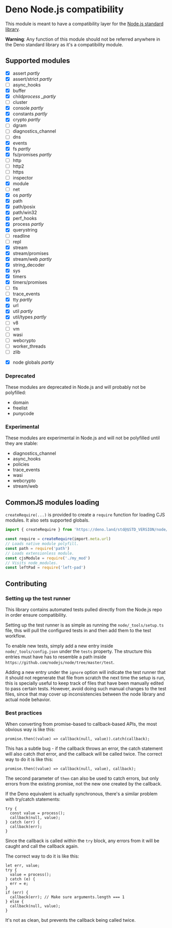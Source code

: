 # Deno Node.js compatibility

This module is meant to have a compatibility layer for the
[Node.js standard library](https://nodejs.org/docs/latest/api/).

**Warning**: Any function of this module should not be referred anywhere in the
Deno standard library as it's a compatibility module.

## Supported modules

- [x] assert _partly_
- [x] assert/strict _partly_
- [ ] async_hooks
- [x] buffer
- [x] child*process \_partly*
- [ ] cluster
- [x] console _partly_
- [x] constants _partly_
- [x] crypto _partly_
- [ ] dgram
- [ ] diagnostics_channel
- [ ] dns
- [x] events
- [x] fs _partly_
- [x] fs/promises _partly_
- [ ] http
- [ ] http2
- [ ] https
- [ ] inspector
- [x] module
- [ ] net
- [x] os _partly_
- [x] path
- [x] path/posix
- [x] path/win32
- [x] perf_hooks
- [x] process _partly_
- [x] querystring
- [ ] readline
- [ ] repl
- [x] stream
- [x] stream/promises
- [x] stream/web _partly_
- [x] string_decoder
- [x] sys
- [x] timers
- [x] timers/promises
- [ ] tls
- [ ] trace_events
- [x] tty _partly_
- [x] url
- [x] util _partly_
- [x] util/types _partly_
- [ ] v8
- [ ] vm
- [ ] wasi
- [ ] webcrypto
- [ ] worker_threads
- [ ] zlib

* [x] node globals _partly_

### Deprecated

These modules are deprecated in Node.js and will probably not be polyfilled:

- domain
- freelist
- punycode

### Experimental

These modules are experimental in Node.js and will not be polyfilled until they
are stable:

- diagnostics_channel
- async_hooks
- policies
- trace_events
- wasi
- webcrypto
- stream/web

## CommonJS modules loading

`createRequire(...)` is provided to create a `require` function for loading CJS
modules. It also sets supported globals.

```ts
import { createRequire } from 'https://deno.land/std@$STD_VERSION/node/module.ts'

const require = createRequire(import.meta.url)
// Loads native module polyfill.
const path = require('path')
// Loads extensionless module.
const cjsModule = require('./my_mod')
// Visits node_modules.
const leftPad = require('left-pad')
```

## Contributing

### Setting up the test runner

This library contains automated tests pulled directly from the Node.js repo in
order ensure compatibility.

Setting up the test runner is as simple as running the `node/_tools/setup.ts`
file, this will pull the configured tests in and then add them to the test
workflow.

To enable new tests, simply add a new entry inside `node/_tools/config.json`
under the `tests` property. The structure this entries must have has to resemble
a path inside `https://github.com/nodejs/node/tree/master/test`.

Adding a new entry under the `ignore` option will indicate the test runner that
it should not regenerate that file from scratch the next time the setup is run,
this is specially useful to keep track of files that have been manually edited
to pass certain tests. However, avoid doing such manual changes to the test
files, since that may cover up inconsistencies between the node library and
actual node behavior.

### Best practices

When converting from promise-based to callback-based APIs, the most obvious way
is like this:

```ts, ignore
promise.then((value) => callback(null, value)).catch(callback);
```

This has a subtle bug - if the callback throws an error, the catch statement
will also catch _that_ error, and the callback will be called twice. The correct
way to do it is like this:

```ts, ignore
promise.then((value) => callback(null, value), callback);
```

The second parameter of `then` can also be used to catch errors, but only errors
from the existing promise, not the new one created by the callback.

If the Deno equivalent is actually synchronous, there's a similar problem with
try/catch statements:

```ts, ignore
try {
  const value = process();
  callback(null, value);
} catch (err) {
  callback(err);
}
```

Since the callback is called within the `try` block, any errors from it will be
caught and call the callback again.

The correct way to do it is like this:

```ts, ignore
let err, value;
try {
  value = process();
} catch (e) {
  err = e;
}
if (err) {
  callback(err); // Make sure arguments.length === 1
} else {
  callback(null, value);
}
```

It's not as clean, but prevents the callback being called twice.
